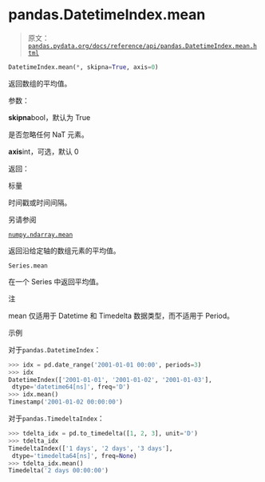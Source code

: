 # pandas.DatetimeIndex.mean

> 原文：[`pandas.pydata.org/docs/reference/api/pandas.DatetimeIndex.mean.html`](https://pandas.pydata.org/docs/reference/api/pandas.DatetimeIndex.mean.html)

```py
DatetimeIndex.mean(*, skipna=True, axis=0)
```

返回数组的平均值。

参数：

**skipna**bool，默认为 True

是否忽略任何 NaT 元素。

**axis**int，可选，默认 0

返回：

标量

时间戳或时间间隔。

另请参阅

[`numpy.ndarray.mean`](https://numpy.org/doc/stable/reference/generated/numpy.ndarray.mean.html#numpy.ndarray.mean "(在 NumPy v1.26 中)")

返回沿给定轴的数组元素的平均值。

`Series.mean`

在一个 Series 中返回平均值。

注

mean 仅适用于 Datetime 和 Timedelta 数据类型，而不适用于 Period。

示例

对于`pandas.DatetimeIndex`：

```py
>>> idx = pd.date_range('2001-01-01 00:00', periods=3)
>>> idx
DatetimeIndex(['2001-01-01', '2001-01-02', '2001-01-03'],
 dtype='datetime64[ns]', freq='D')
>>> idx.mean()
Timestamp('2001-01-02 00:00:00') 
```

对于`pandas.TimedeltaIndex`：

```py
>>> tdelta_idx = pd.to_timedelta([1, 2, 3], unit='D')
>>> tdelta_idx
TimedeltaIndex(['1 days', '2 days', '3 days'],
 dtype='timedelta64[ns]', freq=None)
>>> tdelta_idx.mean()
Timedelta('2 days 00:00:00') 
```
